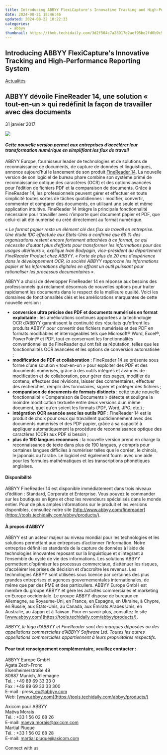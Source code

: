```yaml
---
title: Introducing ABBYY FlexiCapture's Innovative Tracking and High-Performance Reporting System
date: 2024-08-21 18:46:46
updated: 2024-08-22 10:22:33
categories:
  - abbyy
thumbnail: https://thmb.techidaily.com/3d2f504c7a28917e2aef95be2fd0b9c5130c134ee668702387fa9476707bc049.jpg
---
```


## Introducing ABBYY FlexiCapture's Innovative Tracking and High-Performance Reporting System

[Actualités](https://tools.techidaily.com/abbyy/products/)

## ABBYY dévoile FineReader 14, une solution « tout-en-un » qui redéfinit la façon de travailler avec des documents

31 janvier 2017

![](https://content.abbyy.com/-/media/project/abbyy/abbyy/branchtemplates/shutterstock_1272462163_1296-x-729.jpg?h=729&iar=0&w=1296)

#### _Cette nouvelle version permet aux entreprises d’accélérer leur transformation numérique en simplifiant les flux de travail_

ABBYY Europe, fournisseur leader de technologies et de solutions de reconnaissance de documents, de capture de données et linguistiques, annonce aujourd’hui le lancement de son produit [FineReader 14](https://tools.techidaily.com/abbyy/products/). La nouvelle version de son logiciel de bureau phare combine son système primé de reconnaissance optique des caractères (OCR) et des options avancées pour l’édition de fichiers PDF et la comparaison de documents. Grâce à FineReader 14, les professionnels peuvent gérer et effectuer en toute simplicité toutes sortes de tâches quotidiennes : modifier, convertir, commenter et comparer des documents, en utilisant une seule et même application intuitive. FineReader 14 intègre la principale fonctionnalité nécessaire pour travailler avec n’importe quel document papier et PDF, que celui-ci ait été numérisé ou créé directement au format numérique.  
  
« _Le format papier reste un élément clé des flux de travail en entreprise. Une étude IDC effectuée aux Etats-Unis a confirmé que 65 % des organisations restent encore fortement attachées à ce format, ce qui nécessite d’autant plus d’efforts pour transformer les informations pour des usages ultérieurs », explique Ivan Bodyagin, vice-président du département FineReader Product chez ABBYY. « Forte de plus de 20 ans d’expérience dans le développement OCR, la société ABBYY rapproche les informations papier et les informations digitales en offrant un outil puissant pour rationaliser les processus documentaires_ ».

ABBYY a choisi de développer FineReader 14 en réponse aux besoins des professionnels qui réclament désormais de nouvelles options pour traiter rapidement les documents dans le respect de la meilleure qualité. Voici les domaines de fonctionnalités clés et les améliorations marquantes de cette nouvelle version :

* **conversion ultra précise des PDF et documents numérisés en format exploitable** : les améliorations continues apportées à la technologie OCR d’ABBYY garantissent la continuité des résultats qu’offrent les produits ABBYY pour convertir des fichiers numérisés et des PDF en formats modifiables et interrogeables tels que Microsoft® Word, Excel®, PowerPoint® et PDF, tout en conservant les fonctionnalités conventionnelles de FineReader qui ont fait sa réputation, telles que les fonctionnalités OCR avancées et les options de conversion automatisée ;
* **modification de PDF et collaboration** : FineReader 14 se présente sous forme d’une solution « tout-en-un » pour exploiter des PDF et des documents numérisés, grâce à des outils intégrés et avancés de modification et de collaboration, pour gérer des pages, modifier du contenu, effectuer des révisions, laisser des commentaires, effectuer des recherches, remplir des formulaires, signer et protéger des fichiers ;
* **comparaison de documents de formats distincts** : cette toute nouvelle fonctionnalité « Comparaison de Documents » détecte et souligne la moindre modification textuelle entre deux versions d’un même document, quel qu’en soient les formats (PDF, Word, JPG, etc.) ;
* **intégration OCR avancée avec les outils PDF** : FineReader 14 est le produit de choix pour ceux qui travaillent quotidiennement avec des documents numérisés et des PDF papier, grâce à sa capacité à appliquer automatiquement la procédure de reconnaissance optique des caractères (OCR) aux PDF si besoin ;
* **plus de 190 langues reconnues** : la nouvelle version prend en charge la reconnaissance de texte dans plus de 190 langues, y compris pour certaines langues difficiles à numériser telles que le coréen, le chinois, le japonais ou l’arabe. Le logiciel est également fourni avec une aide pour les formules mathématiques et les transcriptions phonétiques anglaises.

#### Disponibilité

ABBYY FineReader 14 est disponible immédiatement dans trois niveaux d’édition : Standard, Corporate et Enterprise. Vous pouvez le commander sur les boutiques en ligne et chez les revendeurs spécialisés dans le monde entier. Pour de plus amples informations sur le produit et les versions disponibles, consultez notre site [http://www.abbyy.com/finereader](https://tools.techidaily.com/abbyy/products/).

#### À propos d’ABBYY

ABBYY est un acteur majeur au niveau mondial pour les technologies et les solutions permettant aux entreprises d’actionner l’information. Notre entreprise définit les standards de la capture de données à l’aide de technologies innovantes reposant sur la linguistique et s’intégrant à l’ensemble du cycle de vie des informations. Les solutions ABBYY permettent d’optimiser les processus commerciaux, d’atténuer les risques, d’accélérer les prises de décision et d’accroître les revenus. Les technologies ABBYY sont utilisées sous licence par certaines des plus grandes entreprises et agences gouvernementales internationales, de même que par des PME et des particuliers. ABBYY Europe GmbH est membre du groupe ABBYY et gère les activités commerciales et marketing en Europe occidentale. Le groupe ABBYY dispose de bureaux en Allemagne, au Royaume-Uni, en France, en Espagne, en Ukraine, à Chypre, en Russie, aux États-Unis, au Canada, aux Émirats Arabes Unis, en Australie, au Japon et à Taïwan. Pour en savoir plus, consultez le site [www.abbyy.com](https://tools.techidaily.com/abbyy/products/).

_ABBYY, le logo d’ABBYY et FineReader sont des marques déposées ou des appellations commerciales d’ABBYY Software Ltd. Toutes les autres appellations commerciales appartiennent à leurs propriétaires respectifs._

#### Pour tout renseignement complémentaire, veuillez contacter :

ABBYY Europe GmbH  
Agata Zech-Fronc  
Elsenheimerstraße 49   
80687 Munich, Allemagne  
Tel. : +49 89 69 33 33 0  
Fax : +49 89 69 33 33 300  
E-mail : press\_eu@abbyy.com  
Web: [www.abbyy.com](https://tools.techidaily.com/abbyy/products/) 

Axicom pour ABBYY  
Maëva Morais  
Tél. : +33 1 56 02 68 26  
E-mail: [maeva.morais@axicom.com](https://tools.techidaily.com/abbyy/products/)  
Martial Pluque  
Tél. : +33 1 56 02 68 28  
E-mail: [martial.pluque@axicom.com](https://tools.techidaily.com/abbyy/products/)

  
Connect with us

<ins class="adsbygoogle"
     style="display:block"
     data-ad-format="autorelaxed"
     data-ad-client="ca-pub-7571918770474297"
     data-ad-slot="1223367746"></ins>



<ins class="adsbygoogle"
     style="display:block"
     data-ad-client="ca-pub-7571918770474297"
     data-ad-slot="8358498916"
     data-ad-format="auto"
     data-full-width-responsive="true"></ins>
